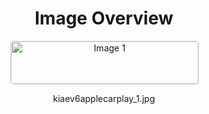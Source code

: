 <h1 style ="text-align: center;"> Image Overview </h1>
<div style="display: flex; flex-wrap: wrap; gap: 10px; justify-content: center;">
<div style="flex: 1 1 calc(33.333% - 20px); max-width: 300px; text-align: center;">
<img src="https://media.evkx.net/multimedia/technology/infotainment/smartphoneintegration/kiaev6applecarplay_1_xst.jpg" alt="Image 1" style="width: 100%; border: 1px solid #ddd; border-radius: 5px;">
<p>kiaev6applecarplay_1.jpg</p>
</div>
</div>
